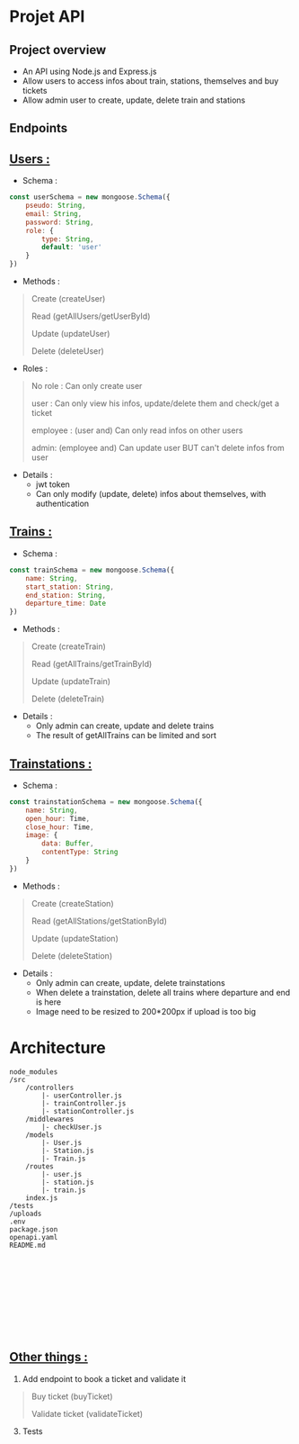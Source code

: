 # Projet API
## Project overview
- An API using Node.js and Express.js
- Allow users to access infos about train, stations, themselves and buy tickets
- Allow admin user to create, update, delete train and stations

## Endpoints
## <ins>Users :</ins>
* Schema :
```js
const userSchema = new mongoose.Schema({
    pseudo: String,
    email: String,
    password: String,
    role: {
        type: String,
        default: 'user'
    }
})
```

* Methods :
> Create (createUser)
>
> Read (getAllUsers/getUserById)
>
> Update (updateUser)
>
> Delete (deleteUser)

* Roles :
> No role : Can only create user
>
> user : Can only view his infos, update/delete them and check/get a ticket
>
> employee : (user and) Can only read infos on other users
>
> admin: (employee and) Can update user BUT can't delete infos from user

* Details :
    - jwt token
    - Can only modify (update, delete) infos about themselves, with authentication

## <ins>Trains :</ins>
* Schema :
```js
const trainSchema = new mongoose.Schema({
    name: String,
    start_station: String,
    end_station: String,
    departure_time: Date
})
```

* Methods :
> Create (createTrain)
>
> Read (getAllTrains/getTrainById)
>
> Update (updateTrain)
>
> Delete (deleteTrain)

* Details :
    - Only admin can create, update and delete trains
    - The result of getAllTrains can be limited and sort

## <ins>Trainstations :</ins>
* Schema :
```js
const trainstationSchema = new mongoose.Schema({
    name: String,
    open_hour: Time,
    close_hour: Time,
    image: {
        data: Buffer,
        contentType: String
    }
})
```

* Methods :
> Create (createStation)
>
> Read (getAllStations/getStationById)
>
> Update (updateStation)
>
> Delete (deleteStation)

* Details :
    - Only admin can create, update, delete trainstations
    - When delete a trainstation, delete all trains where departure and end is here
    - Image need to be resized to 200*200px if upload is too big

# Architecture
```
node_modules
/src
    /controllers
        |- userController.js
        |- trainController.js
        |- stationController.js
    /middlewares
        |- checkUser.js
    /models
        |- User.js
        |- Station.js
        |- Train.js
    /routes
        |- user.js
        |- station.js
        |- train.js
    index.js
/tests
/uploads
.env
package.json
openapi.yaml
README.md
```


<br>
<br>
<br>
<br>
<br>
<br>
<br>
<br>

## <ins>Other things :</ins>
1. Add endpoint to book a ticket and validate it
> Buy ticket (buyTicket)
>
> Validate ticket (validateTicket)

3. Tests

